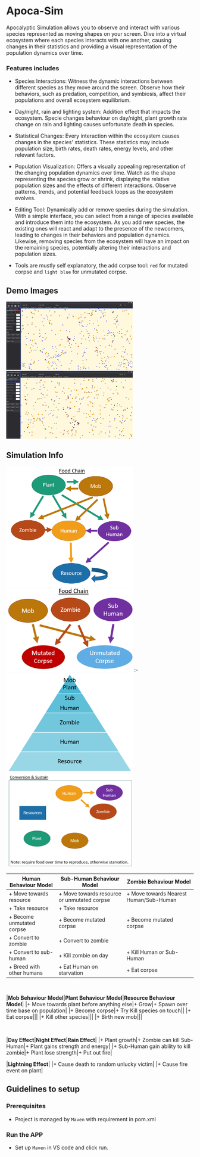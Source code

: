 # Apoca-Sim
Apocalyptic Simulation allows you to observe and interact with various species represented as moving shapes on your screen. Dive into a virtual ecosystem where each species interacts with one another, causing changes in their statistics and providing a visual representation of the population dynamics over time.

### Features includes

+ Species Interactions: Witness the dynamic interactions between different species as they move around the screen. Observe how their behaviors, such as predation, competition, and symbiosis, affect their populations and overall ecosystem equilibrium.

+ Day/night, rain and lighting system: Addition effect that impacts the ecosystem. Specie changes behaviour on day/night, plant growth rate change on rain and lighting causes unfortunate death in species. 

+ Statistical Changes: Every interaction within the ecosystem causes changes in the species' statistics. These statistics may include population size, birth rates, death rates, energy levels, and other relevant factors.

+ Population Visualization: Offers a visually appealing representation of the changing population dynamics over time. Watch as the shape representing the species grow or shrink, displaying the relative population sizes and the effects of different interactions. Observe patterns, trends, and potential feedback loops as the ecosystem evolves.

+ Editing Tool: Dynamically add or remove species during the simulation. With a simple interface, you can select from a range of species available and introduce them into the ecosystem. As you add new species, the existing ones will react and adapt to the presence of the newcomers, leading to changes in their behaviors and population dynamics. Likewise, removing species from the ecosystem will have an impact on the remaining species, potentially altering their interactions and population sizes.

- Tools are mustly self explanatory, the add corpse tool: `red` for mutated corpse and `light blue` for unmutated corpse. 

## Demo Images

<img src="/demo/play.png" width=340px /><img src="/demo/play2.png" width=340px />

## Simulation Info

<img src="/demo/food-chain.png" width=340px /><img src="/demo/food-chain2.png" width=340px />
:-
<img src="/demo/pyramid.png" width=340px /><img src="/demo/c&s.png" width=340px />

|**Human Behaviour Model**|**Sub-Human Behaviour Model**|**Zombie Behaviour Model**|
| --- | --- | --- |
| + Move towards resource | + Move towards resource or unmutated corpse | + Move towards Nearest Human/Sub-Human |
| + Take resource | + Take resource | |
| + Become unmutated corpse | + Become mutated corpse | + Become mutated corpse |
| + Convert to zombie | + Convert to zombie | |
| + Convert to sub-human | + Kill zombie on day | + Kill Human or Sub-Human |
| + Breed with other humans | + Eat Human on starvation | + Eat corpse |

<br/>

|**Mob Behaviour Model**|**Plant Behaviour Model**|**Resource Behaviour Model**|
|+ Move towards plant before anything else|+ Grow|+ Spawn over time base on population|
|+ Become corpse|+ Try Kill species on touch||
|+ Eat corpse|||
|+ Kill other species|||
|+ Birth new mob|||

<br/>

|**Day Effect**|**Night Effect**|**Rain Effect**|
|+ Plant growth|+ Zombie can kill Sub-Human|+ Plant gains strength and energy|
|+ Sub-Human gain ability to kill zombie|+ Plant lose strength|+ Put out fire|


|**Lightning Effect**|
|+ Cause death to random unlucky victim|
|+ Cause fire event on plant|

## Guidelines to setup

### Prerequisites

- Project is managed by `Maven` with requirement in pom.xml

### Run the APP

- Set up `Maven` in VS code and click run.
